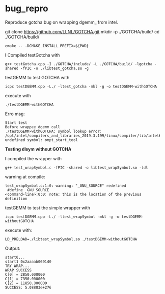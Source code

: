 # bug_repro

Reproduce gotcha bug on wrapping dgemm\_ from intel.

git clone https://github.com/LLNL/GOTCHA.git
mkdir -p ./GOTCHA/build/
cd ./GOTCHA/build/

`cmake .. -DCMAKE_INSTALL_PREFIX=${PWD}`

I Compiled testGotcha with

`g++ testGotcha.cpp -I ./GOTCHA/include/ -L ./GOTCHA/build/ -lgotcha -shared -fPIC -o ./libtest_gotcha.so -g`

testGEMM to test GOTCHA with

`icpc testDGEMM.cpp -L./ -ltest_gotcha -mkl -g -o testDGEMM-withGOTCHA`

execute with

`./testDGEMM-withGOTCHA`

Erro msg:
```
Start test
Before wrappee dgemm call
./testDGEMM-withGOTCHA: symbol lookup error: /opt/intel/compilers_and_libraries_2019.3.199/linux/compiler/lib/intel64/libiomp5.so: undefined symbol: ompt_start_tool
```

**Testing dlsym without GOTCHA**

I compiled the wrapper with

`g++ test_wrapSymbol.c -fPIC -shared -o libtest_wrapSymbol.so -ldl`

warning at compile:

```
test_wrapSymbol.c:1:0: warning: "_GNU_SOURCE" redefined
 #define _GNU_SOURCE
<command-line>:0:0: note: this is the location of the previous definition
```

testGEMM to test the simple wrapper with

`icpc testDGEMM.cpp -L./ -ltest_wrapSymbol -mkl -g -o testDGEMM-withoutGOTCHA`

execute with:

`LD_PRELOAD=./libtest_wrapSymbol.so ./testDGEMM-withoutGOTCHA`

Output:

```
start0...
start1 0x2aaaab069140
TRY WRAP...
WRAP SUCCESS
C[0] = 2850.000000
C[1] = 7350.000000
C[2] = 11850.000000
SUCCESS: 5.08883e+276
```
